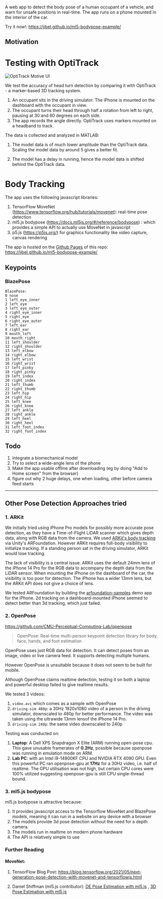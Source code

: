 A web app to detect the body pose of a human occupant of a vehicle, and warn for unsafe positions in real-time. The app runs on a phone mounted in the interior of the car.

Try it now!: https://jjbel.github.io/ml5-bodypose-example/

## Motivation

# Testing with OptiTrack

![OptiTrack Motive UI](https://github.com/user-attachments/assets/129dbf7b-7484-4ef3-bdcc-9ddcfaf3b79d)

We test the accuracy of head turn detection by comparing it with OptiTrack - a marker-based 3D tracking system.

1. An occupant sits in the driving simulator. The iPhone is mounted on the dashboard with the occupant in view.
2. The occupant turns their head through half a rotation from left to right, pausing at 30 and 60 degrees on each side.
3. The app records the angle directly. OptiTrack uses markers mounted on a headband to track.

The data is collected and analyzed in MATLAB:
1. The model data is of much lower amplitude than the OptiTrack data. Scaling the model data by around 5 gives a better fit.

2. The model has a delay in running, hence the model data is shifted behind the OptiTrack data.


# Body Tracking

The app uses the following javascript libraries:
1. TensorFlow MoveNet (https://www.tensorflow.org/hub/tutorials/movenet): real-time pose detection
2. ml5.js bodypose (https://docs.ml5js.org/#/reference/bodypose) : which provides a simple API to actually use MoveNet in javascript
3. p5.js (https://p5js.org/) for graphics functionality like video capture, canvas rendering

The app is hosted on the [Github Pages](https://pages.github.com/) of this repo: https://jjbel.github.io/ml5-bodypose-example/


## Keypoints

### BlazePose

```
BlazePose:
0 nose
1 left_eye_inner
2 left_eye
3 left_eye_outer
4 right_eye_inner
5 right_eye
6 right_eye_outer
7 left_ear
8 right_ear
9 mouth_left
10 mouth_right
11 left_shoulder
12 right_shoulder
13 left_elbow
14 right_elbow
15 left_wrist
16 right_wrist
17 left_pinky
18 right_pinky
19 left_index
20 right_index
21 left_thumb
22 right_thumb
23 left_hip
24 right_hip
25 left_knee
26 right_knee
27 left_ankle
28 right_ankle
29 left_heel
30 right_heel
31 left_foot_index
32 right_foot_index
```

## Todo

1. Integrate a biomechanical model
2. Try to select a wide-angle lens of the phone
3. Make the app usable offline after downloading (eg by doing "Add to Home screen" from the browser)
4. figure out why 2 huge delays, one when loading, other before camera feed starts

---

## Other Pose Detection Approaches tried

### 1. ARKit

We initially tried using iPhone Pro models for possibly more accurate pose detection, as they have a Time-of-Flight LiDAR scanner which gives depth data, along with RGB data from the camera.
We used [ARKit's body tracking](https://developer.apple.com/documentation/arkit/capturing-body-motion-in-3d) via Unity's ARFoundation. However ARKit requires full-body visibility to initialize tracking.
If a standing person sat in the driving simulator, ARKit would lose tracking.

The lack of visibility is a central issue. ARKit uses the default 24mm lens of the iPhone 14 Pro for the RGB data to accompany the depth data from the LiDAR sensor. When mounting the iPhone on the dashboard of the car, the visibility is too poor for detection. The iPhone has a wider 13mm lens, but the ARKit API does not give a choice of lens.

We tested ARFoundation by building the [arfoundation-samples](https://github.com/Unity-Technologies/arfoundation-samples) demo app for the iPhone.
2d tracking on a dashboard-mounted iPhone seemed to detect better than 3d tracking, which just failed.


### 2. OpenPose

https://github.com/CMU-Perceptual-Computing-Lab/openpose

> OpenPose: Real-time multi-person keypoint detection library for body, face, hands, and foot estimation

OpenPose uses just RGB data for detection. It can detect poses from an image, video or live camera feed. It supports detecting multiple humans.

However OpenPose is unsuitable because it does not seem to be built for mobile.

Although OpenPose claims realtime detection, testing it on both a laptop and powerful desktop failed to give realtime results.

We tested 3 videos:
1. `video.avi` which comes as a sample with OpenPose
2. `driving-sim 480p`: a 30Hz 1920x1080 video of a person in the driving simulator, downscaled to 480p for better performance. The video was taken using the ultrawide 13mm lensof the iPhone 14 Pro.
3. `driving-sim 240p`: the same video downscaled to 240p

Testing was conducted on:
1. **Laptop**: A Dell XPS Snapdragon X Elite (ARM) running open-pose cpu. This gave unusable framerates of **0.2Hz**, possible because openpose was running in emulation mode on ARM.
2. **Lab PC**: with an Intel i9-14900KF CPU and NVIDIA RTX 4090 GPU. Even this powerful PC ran openpose-gpu at **17Hz** for a 30Hz video, i.e. half of realtime. The GPU utilisation was not high, but certain CPU cores were 100% utilized suggesting openpose-gpu is still CPU single-thread bound.

### 3. ml5.js bodypose

ml5.js bodypose is attractive because:
1. It provides javascript access to the Tensorflow MoveNet and BlazePose models, meaning it can run in a website on any device with a browser
2. The models provide 3d pose detection without the need for a depth camera.
3. The models run in realtime on modern phone hardware
4. The API is relatively simple to use

### Further Reading

#### MoveNet:

1. TensorFlow Blog Post:
https://blog.tensorflow.org/2021/05/next-generation-pose-detection-with-movenet-and-tensorflowjs.html

2. Daniel Shiffman (ml5.js contributor): [DE
Pose Estimation with ml5.js](https://youtu.be/T99fNXTUUaQ) , [3D Pose Estimation with ml5.js](https://youtu.be/IF414I26_K8)


